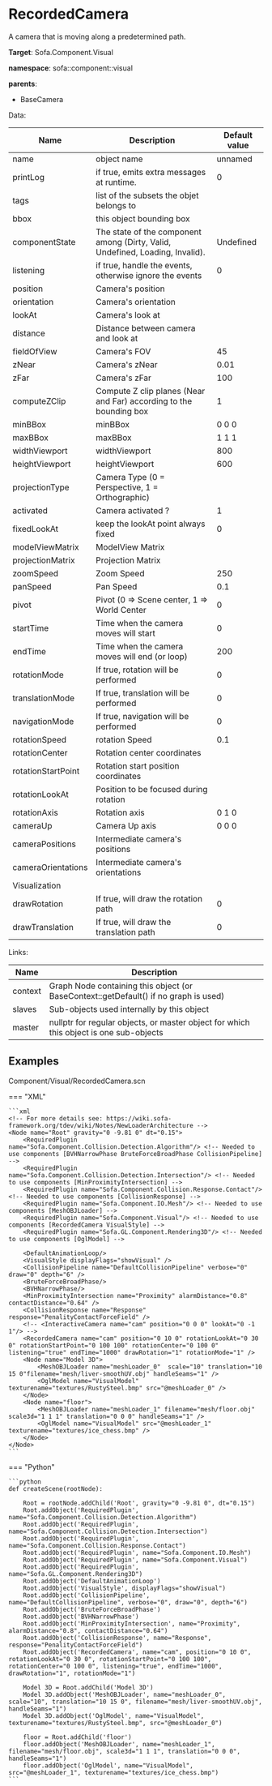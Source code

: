 # RecordedCamera

A camera that is moving along a predetermined path.


__Target__: Sofa.Component.Visual

__namespace__: sofa::component::visual

__parents__: 

- BaseCamera

Data: 

<table>
<thead>
    <tr>
        <th>Name</th>
        <th>Description</th>
        <th>Default value</th>
    </tr>
</thead>
<tbody>
	<tr>
		<td>name</td>
		<td>
object name
</td>
		<td>unnamed</td>
	</tr>
	<tr>
		<td>printLog</td>
		<td>
if true, emits extra messages at runtime.
</td>
		<td>0</td>
	</tr>
	<tr>
		<td>tags</td>
		<td>
list of the subsets the objet belongs to
</td>
		<td></td>
	</tr>
	<tr>
		<td>bbox</td>
		<td>
this object bounding box
</td>
		<td></td>
	</tr>
	<tr>
		<td>componentState</td>
		<td>
The state of the component among (Dirty, Valid, Undefined, Loading, Invalid).
</td>
		<td>Undefined</td>
	</tr>
	<tr>
		<td>listening</td>
		<td>
if true, handle the events, otherwise ignore the events
</td>
		<td>0</td>
	</tr>
	<tr>
		<td>position</td>
		<td>
Camera's position
</td>
		<td></td>
	</tr>
	<tr>
		<td>orientation</td>
		<td>
Camera's orientation
</td>
		<td></td>
	</tr>
	<tr>
		<td>lookAt</td>
		<td>
Camera's look at
</td>
		<td></td>
	</tr>
	<tr>
		<td>distance</td>
		<td>
Distance between camera and look at
</td>
		<td></td>
	</tr>
	<tr>
		<td>fieldOfView</td>
		<td>
Camera's FOV
</td>
		<td>45</td>
	</tr>
	<tr>
		<td>zNear</td>
		<td>
Camera's zNear
</td>
		<td>0.01</td>
	</tr>
	<tr>
		<td>zFar</td>
		<td>
Camera's zFar
</td>
		<td>100</td>
	</tr>
	<tr>
		<td>computeZClip</td>
		<td>
Compute Z clip planes (Near and Far) according to the bounding box
</td>
		<td>1</td>
	</tr>
	<tr>
		<td>minBBox</td>
		<td>
minBBox
</td>
		<td>0 0 0</td>
	</tr>
	<tr>
		<td>maxBBox</td>
		<td>
maxBBox
</td>
		<td>1 1 1</td>
	</tr>
	<tr>
		<td>widthViewport</td>
		<td>
widthViewport
</td>
		<td>800</td>
	</tr>
	<tr>
		<td>heightViewport</td>
		<td>
heightViewport
</td>
		<td>600</td>
	</tr>
	<tr>
		<td>projectionType</td>
		<td>
Camera Type (0 = Perspective, 1 = Orthographic)
</td>
		<td></td>
	</tr>
	<tr>
		<td>activated</td>
		<td>
Camera activated ?
</td>
		<td>1</td>
	</tr>
	<tr>
		<td>fixedLookAt</td>
		<td>
keep the lookAt point always fixed
</td>
		<td>0</td>
	</tr>
	<tr>
		<td>modelViewMatrix</td>
		<td>
ModelView Matrix
</td>
		<td></td>
	</tr>
	<tr>
		<td>projectionMatrix</td>
		<td>
Projection Matrix
</td>
		<td></td>
	</tr>
	<tr>
		<td>zoomSpeed</td>
		<td>
Zoom Speed
</td>
		<td>250</td>
	</tr>
	<tr>
		<td>panSpeed</td>
		<td>
Pan Speed
</td>
		<td>0.1</td>
	</tr>
	<tr>
		<td>pivot</td>
		<td>
Pivot (0 =&gt; Scene center, 1 =&gt; World Center
</td>
		<td>0</td>
	</tr>
	<tr>
		<td>startTime</td>
		<td>
Time when the camera moves will start
</td>
		<td>0</td>
	</tr>
	<tr>
		<td>endTime</td>
		<td>
Time when the camera moves will end (or loop)
</td>
		<td>200</td>
	</tr>
	<tr>
		<td>rotationMode</td>
		<td>
If true, rotation will be performed
</td>
		<td>0</td>
	</tr>
	<tr>
		<td>translationMode</td>
		<td>
If true, translation will be performed
</td>
		<td>0</td>
	</tr>
	<tr>
		<td>navigationMode</td>
		<td>
If true, navigation will be performed
</td>
		<td>0</td>
	</tr>
	<tr>
		<td>rotationSpeed</td>
		<td>
rotation Speed
</td>
		<td>0.1</td>
	</tr>
	<tr>
		<td>rotationCenter</td>
		<td>
Rotation center coordinates
</td>
		<td></td>
	</tr>
	<tr>
		<td>rotationStartPoint</td>
		<td>
Rotation start position coordinates
</td>
		<td></td>
	</tr>
	<tr>
		<td>rotationLookAt</td>
		<td>
Position to be focused during rotation
</td>
		<td></td>
	</tr>
	<tr>
		<td>rotationAxis</td>
		<td>
Rotation axis
</td>
		<td>0 1 0</td>
	</tr>
	<tr>
		<td>cameraUp</td>
		<td>
Camera Up axis
</td>
		<td>0 0 0</td>
	</tr>
	<tr>
		<td>cameraPositions</td>
		<td>
Intermediate camera's positions
</td>
		<td></td>
	</tr>
	<tr>
		<td>cameraOrientations</td>
		<td>
Intermediate camera's orientations
</td>
		<td></td>
	</tr>
	<tr>
		<td colspan="3">Visualization</td>
	</tr>
	<tr>
		<td>drawRotation</td>
		<td>
If true, will draw the rotation path
</td>
		<td>0</td>
	</tr>
	<tr>
		<td>drawTranslation</td>
		<td>
If true, will draw the translation path
</td>
		<td>0</td>
	</tr>

</tbody>
</table>

Links: 

| Name | Description |
| ---- | ----------- |
|context|Graph Node containing this object (or BaseContext::getDefault() if no graph is used)|
|slaves|Sub-objects used internally by this object|
|master|nullptr for regular objects, or master object for which this object is one sub-objects|



## Examples

Component/Visual/RecordedCamera.scn

=== "XML"

    ```xml
    <!-- For more details see: https://wiki.sofa-framework.org/tdev/wiki/Notes/NewLoaderArchitecture -->
    <Node name="Root" gravity="0 -9.81 0" dt="0.15">
        <RequiredPlugin name="Sofa.Component.Collision.Detection.Algorithm"/> <!-- Needed to use components [BVHNarrowPhase BruteForceBroadPhase CollisionPipeline] -->
        <RequiredPlugin name="Sofa.Component.Collision.Detection.Intersection"/> <!-- Needed to use components [MinProximityIntersection] -->
        <RequiredPlugin name="Sofa.Component.Collision.Response.Contact"/> <!-- Needed to use components [CollisionResponse] -->
        <RequiredPlugin name="Sofa.Component.IO.Mesh"/> <!-- Needed to use components [MeshOBJLoader] -->
        <RequiredPlugin name="Sofa.Component.Visual"/> <!-- Needed to use components [RecordedCamera VisualStyle] -->
        <RequiredPlugin name="Sofa.GL.Component.Rendering3D"/> <!-- Needed to use components [OglModel] -->
    
        <DefaultAnimationLoop/>
        <VisualStyle displayFlags="showVisual" />
        <CollisionPipeline name="DefaultCollisionPipeline" verbose="0" draw="0" depth="6" />
        <BruteForceBroadPhase/>
        <BVHNarrowPhase/>
        <MinProximityIntersection name="Proximity" alarmDistance="0.8" contactDistance="0.64" />
        <CollisionResponse name="Response" response="PenalityContactForceField" />
        <!-- <InteractiveCamera name="cam" position="0 0 0" lookAt="0 -1 1"/> -->
        <RecordedCamera name="cam" position="0 10 0" rotationLookAt="0 30 0" rotationStartPoint="0 100 100" rotationCenter="0 100 0" listening="true" endTime="1000" drawRotation="1" rotationMode="1" />
        <Node name="Model 3D">
            <MeshOBJLoader name="meshLoader_0"  scale="10" translation="10 15 0"filename="mesh/liver-smoothUV.obj" handleSeams="1" />
            <OglModel name="VisualModel" texturename="textures/RustySteel.bmp" src="@meshLoader_0" />
        </Node>
        <Node name="floor">
            <MeshOBJLoader name="meshLoader_1" filename="mesh/floor.obj" scale3d="1 1 1" translation="0 0 0" handleSeams="1" />
            <OglModel name="VisualModel" src="@meshLoader_1" texturename="textures/ice_chess.bmp" />
        </Node>
    </Node>
    ```

=== "Python"

    ```python
    def createScene(rootNode):

        Root = rootNode.addChild('Root', gravity="0 -9.81 0", dt="0.15")
        Root.addObject('RequiredPlugin', name="Sofa.Component.Collision.Detection.Algorithm")
        Root.addObject('RequiredPlugin', name="Sofa.Component.Collision.Detection.Intersection")
        Root.addObject('RequiredPlugin', name="Sofa.Component.Collision.Response.Contact")
        Root.addObject('RequiredPlugin', name="Sofa.Component.IO.Mesh")
        Root.addObject('RequiredPlugin', name="Sofa.Component.Visual")
        Root.addObject('RequiredPlugin', name="Sofa.GL.Component.Rendering3D")
        Root.addObject('DefaultAnimationLoop')
        Root.addObject('VisualStyle', displayFlags="showVisual")
        Root.addObject('CollisionPipeline', name="DefaultCollisionPipeline", verbose="0", draw="0", depth="6")
        Root.addObject('BruteForceBroadPhase')
        Root.addObject('BVHNarrowPhase')
        Root.addObject('MinProximityIntersection', name="Proximity", alarmDistance="0.8", contactDistance="0.64")
        Root.addObject('CollisionResponse', name="Response", response="PenalityContactForceField")
        Root.addObject('RecordedCamera', name="cam", position="0 10 0", rotationLookAt="0 30 0", rotationStartPoint="0 100 100", rotationCenter="0 100 0", listening="true", endTime="1000", drawRotation="1", rotationMode="1")

        Model 3D = Root.addChild('Model 3D')
        Model 3D.addObject('MeshOBJLoader', name="meshLoader_0", scale="10", translation="10 15 0", filename="mesh/liver-smoothUV.obj", handleSeams="1")
        Model 3D.addObject('OglModel', name="VisualModel", texturename="textures/RustySteel.bmp", src="@meshLoader_0")

        floor = Root.addChild('floor')
        floor.addObject('MeshOBJLoader', name="meshLoader_1", filename="mesh/floor.obj", scale3d="1 1 1", translation="0 0 0", handleSeams="1")
        floor.addObject('OglModel', name="VisualModel", src="@meshLoader_1", texturename="textures/ice_chess.bmp")
    ```

